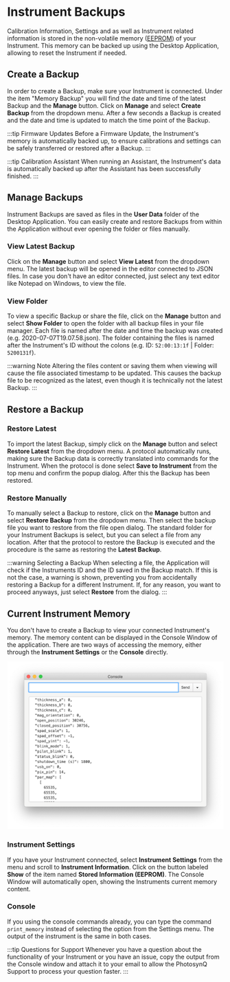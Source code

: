 # Instrument Backups

Calibration Information, Settings and as well as Instrument related information is stored in the non-volatile memory ([EEPROM](https://en.wikipedia.org/wiki/EEPROM)) of your Instrument. This memory can be backed up using the Desktop Application, allowing to reset the Instrument if needed.

## Create a Backup

In order to create a Backup, make sure your Instrument is connected. Under the item "Memory Backup" you will find the date and time of the latest Backup and the **Manage** button. Click on **Manage** and select **Create Backup** from the dropdown menu. After a few seconds a Backup is created and the date and time is updated to match the time point of the Backup.

:::tip Firmware Updates
Before a Firmware Update, the Instrument's memory is automatically backed up, to ensure calibrations and settings can be safely transferred or restored after a Backup.
:::

:::tip Calibration Assistant
When running an Assistant, the Instrument's data is automatically backed up after the Assistant has been successfully finished.
:::

## Manage Backups

Instrument Backups are saved as files in the **User Data** folder of the Desktop Application. You can easily create and restore Backups from within the  Application without ever opening the folder or files manually.

### View Latest Backup

Click on the **Manage** button and select **View Latest** from the dropdown menu. The latest backup will be opened in the editor connected to JSON files. In case you don't have an editor connected, just select any text editor like Notepad on Windows, to view the file.

### View Folder

To view a specific Backup or share the file, click on the **Manage** button and select **Show Folder** to open the folder with all backup files in your file manager. Each file is named after the date and time the backup was created (e.g. 2020-07-07T19.07.58.json). The folder containing the files is named after the Instrument's ID without the colons (e.g. ID: `52:00:13:1f` | Folder: `5200131f`).

:::warning Note
Altering the files content or saving them when viewing will cause the file associated timestamp to be updated. This causes the backup file to be recognized as the latest, even though it is technically not the latest Backup.
:::

## Restore a Backup

### Restore Latest

To import the latest Backup, simply click on the **Manage** button and select **Restore Latest** from the dropdown menu. A protocol automatically runs, making sure the Backup data is correctly translated into commands for the Instrument. When the protocol is done select **Save to Instrument** from the top menu and confirm the popup dialog. After this the Backup has been restored.

### Restore Manually

To manually select a Backup to restore, click on the **Manage** button and select **Restore Backup** from the dropdown menu. Then select the backup file you want to restore from the file open dialog. The standard folder for your Instrument Backups is select, but you can select a file from any location. After that the protocol to restore the Backup is executed and the procedure is the same as restoring the **Latest Backup**.

:::warning Selecting a Backup
When selecting a file, the Application will check if the Instruments ID and the ID saved in the Backup match. If this is not the case, a warning is shown, preventing you from accidentally restoring a Backup for a different Instrument. If, for any reason, you want to proceed anyways, just select **Restore** from the dialog.
:::

## Current Instrument Memory

You don't have to create a Backup to view your connected Instrument's memory. The memory content can be displayed in the Console Window of the application. There are two ways of accessing the memory, either through the **Instrument Settings** or the **Console** directly.

![Instrument's Memory shown in the Console](./images/desktop-console-instrument-memory.png)

### Instrument Settings

If you have your Instrument connected, select **Instrument Settings** from the menu and scroll to **Instrument Information**. Click on the button labeled **Show** of the item named **Stored Information (EEPROM)**. The Console Window will automatically open, showing the Instruments current memory content.

### Console

If you using the console commands already, you can type the command `print_memory` instead of selecting the option from the Settings menu. The output of the instrument is the same in both cases.

:::tip Questions for Support
Whenever you have a question about the functionality of your Instrument or you have an issue, copy the output from the Console window and attach it to your email to allow the PhotosynQ Support to process your question faster.
:::